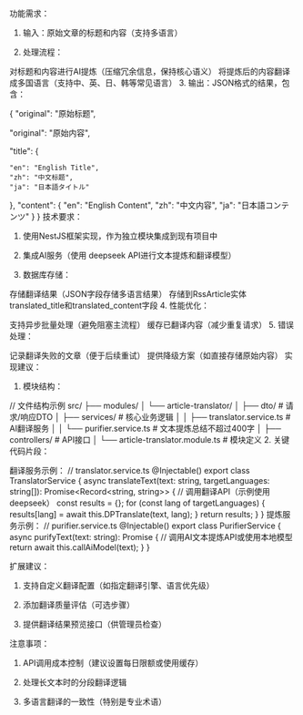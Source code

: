 功能需求：

1. 输入：原始文章的标题和内容（支持多语言）

2. 处理流程：

对标题和内容进行AI提炼（压缩冗余信息，保持核心语义）
将提炼后的内容翻译成多国语言（支持中、英、日、韩等常见语言）
3. 输出：JSON格式的结果，包含：

{
    "original": "原始标题",
     
"original": "原始内容",

  "title": {
   
    "en": "English Title",
    "zh": "中文标题",
    "ja": "日本語タイトル"
  },
  "content": {
    "en": "English Content",
    "zh": "中文内容",
    "ja": "日本語コンテンツ"
  }
}
技术要求：

1. 使用NestJS框架实现，作为独立模块集成到现有项目中

2. 集成AI服务（使用 deepseek API进行文本提炼和翻译模型）

3. 数据库存储：

存储翻译结果（JSON字段存储多语言结果）
存储到RssArticle实体translated_title和translated_content字段
4. 性能优化：

支持异步批量处理（避免阻塞主流程）
缓存已翻译内容（减少重复请求）
5. 错误处理：

记录翻译失败的文章（便于后续重试）
提供降级方案（如直接存储原始内容）
实现建议：

1. 模块结构：

// 文件结构示例
src/
├── modules/
│   └── article-translator/
│       ├── dto/          # 请求/响应DTO
│       ├── services/     # 核心业务逻辑
│       │   ├── translator.service.ts  # AI翻译服务
│       │   └── purifier.service.ts    # 文本提炼总结不超过400字
│       ├── controllers/  # API接口
│       └── article-translator.module.ts # 模块定义
2. 关键代码片段：

翻译服务示例：
// translator.service.ts
@Injectable()
export class TranslatorService {
  async translateText(text: string, targetLanguages: string[]): Promise<Record<string, string>> {
    // 调用翻译API（示例使用deepseek）
    const results = {};
    for (const lang of targetLanguages) {
      results[lang] = await this.DPTranslate(text, lang);
    }
    return results;
  }
}
提炼服务示例：
// purifier.service.ts
@Injectable()
export class PurifierService {
  async purifyText(text: string): Promise<string> {
    // 调用AI文本提炼API或使用本地模型
    return await this.callAiModel(text);
  }
}


扩展建议：

1. 支持自定义翻译配置（如指定翻译引擎、语言优先级）

2. 添加翻译质量评估（可选步骤）

3. 提供翻译结果预览接口（供管理员检查）

注意事项：

1. API调用成本控制（建议设置每日限额或使用缓存）

2. 处理长文本时的分段翻译逻辑

3. 多语言翻译的一致性（特别是专业术语）
